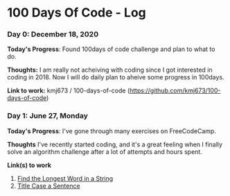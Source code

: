 # 100 Days Of Code - Log

### Day 0: December 18, 2020

**Today's Progress**: Found 100days of code challenge and plan to what to do. 

**Thoughts:** I am really not acheiving with coding since I got interested in coding in 2018. Now I will do daily plan to aheive some progress in 100days.

**Link to work:**  kmj673 / 100-days-of-code  (https://github.com/kmj673/100-days-of-code)


### Day 1: June 27, Monday

**Today's Progress**: I've gone through many exercises on FreeCodeCamp.

**Thoughts** I've recently started coding, and it's a great feeling when I finally solve an algorithm challenge after a lot of attempts and hours spent.

**Link(s) to work**
1. [Find the Longest Word in a String](https://www.freecodecamp.com/challenges/find-the-longest-word-in-a-string)
2. [Title Case a Sentence](https://www.freecodecamp.com/challenges/title-case-a-sentence)
